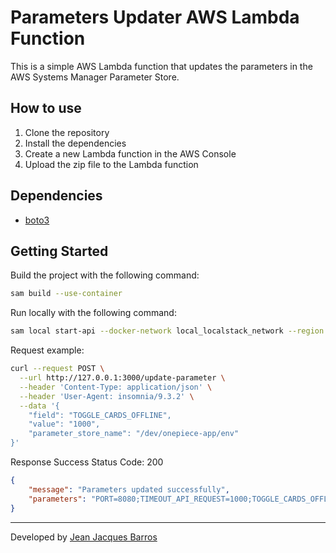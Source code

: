 # Parameters Updater AWS Lambda Function

This is a simple AWS Lambda function that updates the parameters in the AWS Systems Manager Parameter Store.

## How to use

1. Clone the repository
2. Install the dependencies
3. Create a new Lambda function in the AWS Console
4. Upload the zip file to the Lambda function

## Dependencies

- [boto3](https://pypi.org/project/boto3/)

## Getting Started

Build the project with the following command:

``` bash
sam build --use-container
```

Run locally with the following command:

``` bash
sam local start-api --docker-network local_localstack_network --region us-east-1
```

Request example:

``` bash
curl --request POST \
  --url http://127.0.0.1:3000/update-parameter \
  --header 'Content-Type: application/json' \
  --header 'User-Agent: insomnia/9.3.2' \
  --data '{
	"field": "TOGGLE_CARDS_OFFLINE",
	"value": "1000",
    "parameter_store_name": "/dev/onepiece-app/env"
}'
```

Response Success Status Code: 200

``` json
{
	"message": "Parameters updated successfully",
	"parameters": "PORT=8080;TIMEOUT_API_REQUEST=1000;TOGGLE_CARDS_OFFLINE=123"
}
``` 

---
Developed by [Jean Jacques Barros](https://github.com/jjeanjacques10)

